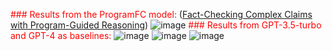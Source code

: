 <span style="color: red;">### Results from the ProgramFC model:</span>
([Fact-Checking Complex Claims with Program-Guided Reasoning](https://arxiv.org/abs/2305.12744))
![image](https://github.com/S-Asghari/Fact-Checking-Using-LLMs/assets/42779113/0a1ff70f-7a43-4b99-b7ca-38aa6b0eea97)
<span style="color: red;">### Results from GPT-3.5-turbo and GPT-4 as baselines:</span>
![image](https://github.com/S-Asghari/Fact-Checking-Using-LLMs/assets/42779113/1e970fd0-6f44-407a-a491-11dad532021e)
![image](https://github.com/S-Asghari/Fact-Checking-Using-LLMs/assets/42779113/409f12af-d0f1-4650-9da8-8ea6566735fe)
![image](https://github.com/S-Asghari/Fact-Checking-Using-LLMs/assets/42779113/f07279e9-dbc2-40c7-829e-1b290b6aeaf3)

